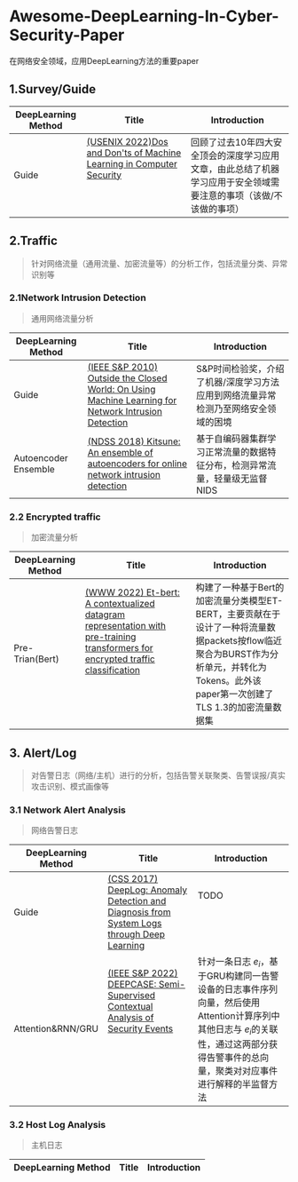 <!--
 * @Author: fei 714848822@qq.com
 * @Date: 2023-04-26 15:18:12
 * @LastEditors: fei 714848822@qq.com
 * @LastEditTime: 2023-05-04 21:36:57
 * @FilePath: \undefinedd:\recent\Awesome-DeepLearning-In-Cybersecurity-Paper\README.md
 * @Description: 这是默认设置,请设置`customMade`, 打开koroFileHeader查看配置 进行设置: https://github.com/OBKoro1/koro1FileHeader/wiki/%E9%85%8D%E7%BD%AE
-->
# Awesome-DeepLearning-In-Cyber-Security-Paper
在网络安全领域，应用DeepLearning方法的重要paper

## 1.Survey/Guide

| DeepLearning Method                    | Title                                                        |Introduction                                                 |
| -------------------------------------- | ------------------------------------------------------------ | ------------------------------------------------------------| 
|            Guide                       | [(USENIX 2022)Dos and Don'ts of Machine Learning in Computer Security](https://www.usenix.org/conference/usenixsecurity22/presentation/arp)  &nbsp; &nbsp; &nbsp; &nbsp; &nbsp; &nbsp; &nbsp; &nbsp; &nbsp; &nbsp; &nbsp; &nbsp; &nbsp; &nbsp; &nbsp; &nbsp; &nbsp; &nbsp; &nbsp; &nbsp; &nbsp; &nbsp; &nbsp; &nbsp; &nbsp; &nbsp; &nbsp; &nbsp; &nbsp; &nbsp; &nbsp; &nbsp; &nbsp; &nbsp; &nbsp; &nbsp; &nbsp; &nbsp; &nbsp; &nbsp; &nbsp; &nbsp; &nbsp; &nbsp; &nbsp; &nbsp; &nbsp; &nbsp; &nbsp; &nbsp; &nbsp; &nbsp; &nbsp; &nbsp; &nbsp; &nbsp; &nbsp; &nbsp; &nbsp; &nbsp; &nbsp; &nbsp; &nbsp; &nbsp; &nbsp; &nbsp;| 回顾了过去10年四大安全顶会的深度学习应用文章，由此总结了机器学习应用于安全领域需要注意的事项（该做/不该做的事项）|
## 2.Traffic
> 针对网络流量（通用流量、加密流量等）的分析工作，包括流量分类、异常识别等

### 2.1Network Intrusion Detection
> 通用网络流量分析

| DeepLearning Method                    | Title                                                        |Introduction                                                 |
| -------------------------------------- | ------------------------------------------------------------ | ------------------------------------------------------------| 
|            Guide                       | [(IEEE S&P 2010) Outside the Closed World: On Using Machine Learning for Network Intrusion Detection](https://ieeexplore.ieee.org/abstract/document/5504793) | S&P时间检验奖，介绍了机器/深度学习方法应用到网络流量异常检测乃至网络安全领域的困境 |
|            Autoencoder   Ensemble      | [(NDSS 2018) Kitsune: An ensemble of autoencoders for online network intrusion detection](https://arxiv.org/abs/1802.09089)   |  基于自编码器集群学习正常流量的数据特征分布，检测异常流量，轻量级无监督NIDS      |

### 2.2 Encrypted traffic 
> 加密流量分析

| DeepLearning Method                    | Title                                                        |Introduction                                                 |
| -------------------------------------- | ------------------------------------------------------------ | ------------------------------------------------------------| 
|            Pre-Trian(Bert)                       | [(WWW 2022) Et-bert: A contextualized datagram representation with pre-training transformers for encrypted traffic classification](https://dl.acm.org/doi/fullHtml/10.1145/3485447.3512217)  &nbsp; &nbsp; &nbsp; &nbsp; &nbsp; &nbsp; &nbsp; &nbsp; &nbsp; &nbsp; &nbsp; &nbsp; &nbsp; &nbsp; &nbsp; &nbsp; &nbsp; &nbsp; &nbsp; &nbsp; &nbsp; &nbsp; &nbsp; &nbsp; &nbsp; &nbsp; &nbsp; &nbsp; &nbsp; &nbsp; &nbsp; &nbsp; &nbsp; &nbsp; &nbsp; &nbsp; &nbsp; &nbsp; &nbsp; &nbsp; &nbsp; &nbsp; &nbsp; &nbsp; &nbsp; &nbsp; &nbsp; &nbsp; &nbsp; &nbsp; &nbsp; &nbsp; &nbsp; &nbsp; &nbsp; &nbsp; &nbsp; &nbsp; &nbsp; &nbsp; &nbsp; &nbsp; &nbsp; &nbsp; &nbsp; &nbsp; &nbsp; &nbsp; &nbsp; &nbsp; &nbsp; &nbsp; &nbsp; &nbsp; &nbsp; &nbsp; &nbsp; &nbsp; &nbsp; &nbsp; &nbsp; &nbsp; &nbsp; &nbsp;| 构建了一种基于Bert的加密流量分类模型ET-BERT，主要贡献在于设计了一种将流量数据packets按flow临近聚合为BURST作为分析单元，并转化为Tokens。此外该paper第一次创建了TLS 1.3的加密流量数据集|

## 3. Alert/Log
> 对告警日志（网络/主机）进行的分析，包括告警关联聚类、告警误报/真实攻击识别、模式画像等

### 3.1 Network Alert Analysis
> 网络告警日志

| DeepLearning Method                    | Title                                                        |Introduction                                                 |
| -------------------------------------- | ------------------------------------------------------------ | ------------------------------------------------------------| 
|            Guide                       | [(CSS 2017) DeepLog: Anomaly Detection and Diagnosis from System Logs through Deep Learning](https://dl.acm.org/doi/abs/10.1145/3133956.3134015) | TODO  &nbsp; &nbsp; &nbsp; &nbsp; &nbsp; &nbsp; &nbsp; &nbsp; &nbsp; &nbsp; &nbsp; &nbsp; &nbsp; &nbsp; &nbsp; &nbsp; &nbsp; &nbsp; &nbsp; &nbsp; &nbsp; &nbsp; &nbsp; &nbsp; &nbsp; &nbsp; &nbsp; &nbsp; &nbsp; &nbsp; &nbsp; &nbsp; &nbsp; &nbsp; &nbsp; &nbsp; &nbsp; &nbsp; &nbsp; &nbsp; &nbsp; &nbsp; &nbsp; &nbsp; &nbsp; &nbsp; &nbsp; &nbsp; &nbsp; &nbsp; &nbsp; &nbsp; &nbsp; &nbsp; &nbsp; &nbsp; &nbsp; &nbsp; &nbsp; &nbsp; &nbsp; &nbsp; &nbsp; &nbsp; &nbsp; &nbsp;|
|            Attention&RNN/GRU      |    [(IEEE S&P 2022) DEEPCASE: Semi-Supervised Contextual Analysis of Security Events](https://ieeexplore.ieee.org/abstract/document/9833671/)        &nbsp; &nbsp; &nbsp; &nbsp; &nbsp; &nbsp; &nbsp; &nbsp; &nbsp; &nbsp; &nbsp; &nbsp; &nbsp; &nbsp; &nbsp; &nbsp; &nbsp; &nbsp; &nbsp; &nbsp; &nbsp; &nbsp; &nbsp; &nbsp; &nbsp; &nbsp; &nbsp; &nbsp; &nbsp; &nbsp; &nbsp; &nbsp; &nbsp; &nbsp; &nbsp; &nbsp; &nbsp; &nbsp; &nbsp; &nbsp; &nbsp; &nbsp; &nbsp; &nbsp; &nbsp; &nbsp; &nbsp; &nbsp; &nbsp; &nbsp; &nbsp; &nbsp; &nbsp; &nbsp; &nbsp; &nbsp; &nbsp; &nbsp; &nbsp; &nbsp; &nbsp; &nbsp; &nbsp; &nbsp; &nbsp; &nbsp; &nbsp; &nbsp; &nbsp; &nbsp; &nbsp; &nbsp; &nbsp; &nbsp; &nbsp; &nbsp; &nbsp; &nbsp; &nbsp; &nbsp; &nbsp; &nbsp; &nbsp; &nbsp;|  针对一条日志 $e_i$，基于GRU构建同一告警设备的日志事件序列向量，然后使用Attention计算序列中其他日志与 $e_i$的关联性，通过这两部分获得告警事件的总向量，聚类对对应事件进行解释的半监督方法| 

### 3.2 Host Log Analysis
> 主机日志

| DeepLearning Method                    | Title                                                        |Introduction                                                 |
| -------------------------------------- | ------------------------------------------------------------ | ------------------------------------------------------------| 
 

